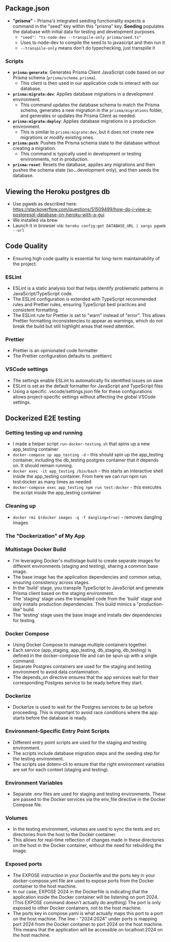 
## Package.json

- **"prisma"** - Prisma's integrated seeding functionality expects a command in the "seed" key within this "prisma" key. **Seeding** populates the database with initial data for testing and development purposes.
  - `"seed": "ts-node-dev --transpile-only prisma/seed.ts"`
  - Uses ts-node-dev to compile the seed.ts to javascript and then run it
  - `--transpile-only` means don't do typechecking, just transpiile it

### Scripts
- **`prisma:generate`**: Generates Prisma Client JavaScript code based on our Prisma schema (`prisma/schema.prisma`).
  - This client is then used in our application code to interact with our database.
- **`prisma:migrate:dev`**: Applies database migrations in a development environment.
  - This command updates the database schema to match the Prisma schema, generates a new migration in the `prisma/migrations` folder, and generates or updates the Prisma Client as needed.
- **`prisma:migrate:deploy`**: Applies database migrations in a production environment.
  - This is similar to `prisma:migrate:dev`, but it does not create new migrations or modify existing ones.
- **`prisma:push`**: Pushes the Prisma schema state to the database without creating a migration.
  - This command is typically used in development or testing environments, not in production.
- **`prisma:reset`**: Resets the database, applies any migrations and then pushes the schema state (so...development only), and then seeds the database.



## Viewing the Heroku postgres db
- Use pgweb as described here: https://stackoverflow.com/questions/51509499/how-do-i-view-a-postgresql-database-on-heroku-with-a-gui
- We installed via brew
- Launch it in browser via: `heroku config:get DATABASE_URL | xargs pgweb --url`

## Code Quality
- Ensuring high code quality is essential for long-term maintainability of the project.

### ESLint
- ESLint is a static analysis tool that helps identify problematic patterns in JavaScript/TypeScript code.
- The ESLint configuration is extended with TypeScript recommended rules and Prettier rules, ensuring TypeScript best practices and consistent formatting.
- The ESLint rule for Prettier is set to "warn" instead of "error". This allows Prettier formatting inconsistencies to appear as warnings, which do not break the build but still highlight areas that need attention.

### Prettier
- Prettier is an opinionated code formatter
- The Prettier configuration defaults to .prettierrc

### VSCode settings
- The settings enable ESLint to automatically fix identified issues on save
- ESLint is set as the default formatter for JavaScript and TypeScript files
- Using a specific .vscode/settings.json file for these configurations allows project-specific settings without affecting the global VSCode settings.

## Dockerized E2E testing

### Getting testing up and running
- I made a helper script `run-docker-testing.sh` that spins up a new app_testing container
- `docker-compose up app_testing -d` - this should spin up the app_testing container, including the db_testing postgres container that it depends on. It should remain running.
- `docker exec -it app_testing /bin/bash` - this starts an interactive shell inside the app_testing container. From here we can run npm run test:docker as many times as needed
- `docker-compose exec app_testing npm run test:docker` - this executes the script inside the app_testing container

### Cleaning up
- `docker rmi $(docker images -q -f dangling=true)` - removes dangling images

### The "Dockerization" of My App

### Multistage Docker Build
- I'm leveraging Docker's multistage build to create separate images for different environments (staging and testing), sharing a common base image.
- The base image has the application dependencies and common setup, ensuring consistency across stages.
- In the 'build' stage, you transpile TypeScript to JavaScript and generate Prisma client based on the staging environment.
- The 'staging' stage uses the transpiled code from the 'build' stage and only installs production dependencies. This build mimics a "production-like" build.
- The 'testing' stage uses the base image and installs dev dependencies for testing.

### Docker Compose
- Using Docker Compose to manage multiple containers together.
- Each service (app_staging, app_testing, db_staging, db_testing) is defined in the docker-compose file and can be spun up with a single command.
- Separate Postgres containers are used for the staging and testing environment to avoid data contamination.
- The depends_on directive ensures that the app services wait for their corresponding Postgres service to be ready before they start.

### Dockerize
- Dockerize is used to wait for the Postgres services to be up before proceeding. This is important to avoid race conditions where the app starts before the database is ready.

### Environment-Specific Entry Point Scripts
- Different entry point scripts are used for the staging and testing environment.
- The scripts include database migration steps and the seeding step for the testing environment.
- The scripts use dotenv-cli to ensure that the right environment variables are set for each context (staging and testing).

### Environment Variables
- Separate .env files are used for staging and testing environments. These are passed to the Docker services via the env_file directive in the Docker Compose file.

### Volumes
- In the testing environment, volumes are used to sync the tests and src directories from the host to the Docker container.
 - This allows for real-time reflection of changes made in these directories on the host in the Docker container, without the need for rebuilding the image.

### Exposed ports
- The EXPOSE instruction in your Dockerfile and the ports key in your docker-compose.yml file are used to expose ports from the Docker container to the host machine.
- In our case, EXPOSE 2024 in the Dockerfile is indicating that the application inside the Docker container will be listening on port 2024. (This EXPOSE command doesn't actually do anything) The port is only exposed to other Docker containers, not to the host machine.
- The ports key in compose.yaml is what actually maps this port to a port on the host machine. The line - "2024:2024" under ports is mapping port 2024 from the Docker container to port 2024 on the host machine. This means that the application will be accessible on localhost:2024 on the host machine.



